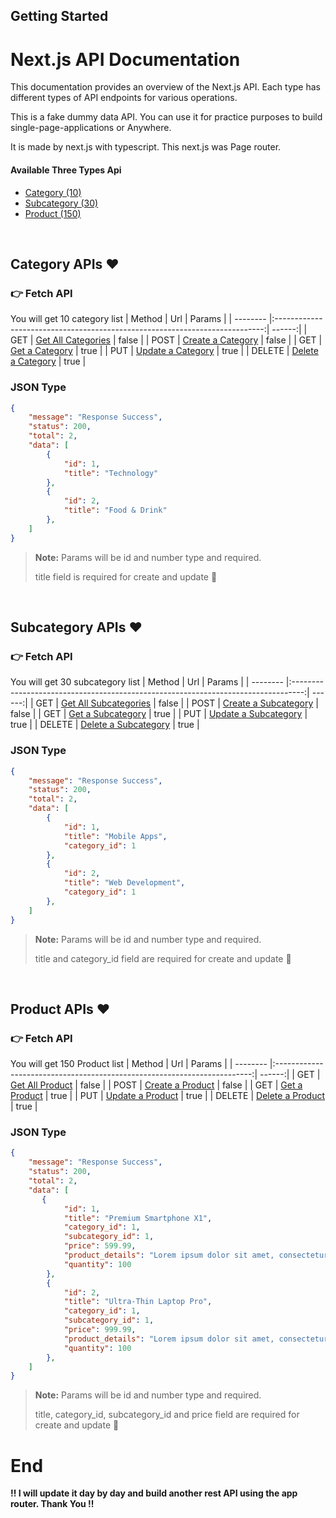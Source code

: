 
## Getting Started





# Next.js API Documentation

This documentation provides an overview of the Next.js API. Each type has different types of API endpoints for various operations.

This is a fake dummy data API. You can use it for practice purposes to build single-page-applications or Anywhere.

It is made by next.js with typescript. This next.js was Page router.

#### Available Three Types Api
- [Category (10)](https://nextjs-page-api.vercel.app/api/categories)  
- [Subcategory (30)](https://nextjs-page-api.vercel.app/api/subcategories)  
- [Product (150)](https://nextjs-page-api.vercel.app/api/products)  

<br>

## Category APIs :heart:

### :point_right: Fetch API
You will get 10 category list
| Method   | Url                                                                         | Params |
| -------- |:---------------------------------------------------------------------------:| ------:|
| GET      | [Get All Categories](https://nextjs-page-api.vercel.app/api/categories)     | false  |
| POST     | [Create a Category](https://nextjs-page-api.vercel.app/api/categories)      | false  |
| GET      | [Get a Category](https://nextjs-page-api.vercel.app/api/categories/1)       | true   |
| PUT      | [Update a Category](https://nextjs-page-api.vercel.app/api/categories/1)    | true   |
| DELETE   | [Delete a Category](https://nextjs-page-api.vercel.app/api/categories/1)    | true   |



### JSON Type
```json
{
    "message": "Response Success",
    "status": 200,
    "total": 2,
    "data": [
        {
            "id": 1,
            "title": "Technology"
        },
        {
            "id": 2,
            "title": "Food & Drink"
        },
    ]
}
```

> **Note:**  Params will be id and number type and required.
>
> title field is required for create and update :pushpin:

<br>

## Subcategory APIs :heart:

### :point_right: Fetch API
You will get 30 subcategory list
| Method   | Url                                                                               | Params |
| -------- |:---------------------------------------------------------------------------------:| ------:|
| GET      | [Get All Subcategories](https://nextjs-page-api.vercel.app/api/subcategories)     | false  |
| POST     | [Create a Subcategory](https://nextjs-page-api.vercel.app/api/subcategories)      | false  |
| GET      | [Get a Subcategory](https://nextjs-page-api.vercel.app/api/subcategories/1)       | true   |
| PUT      | [Update a Subcategory](https://nextjs-page-api.vercel.app/api/subcategories/1)    | true   |
| DELETE   | [Delete a Subcategory](https://nextjs-page-api.vercel.app/api/subcategories/1)    | true   |



### JSON Type
```json
{
    "message": "Response Success",
    "status": 200,
    "total": 2,
    "data": [
        {
            "id": 1,
            "title": "Mobile Apps",
            "category_id": 1
        },
        {
            "id": 2,
            "title": "Web Development",
            "category_id": 1
        },
    ]
}
```

> **Note:**  Params will be id and number type and required.
>
> title and category_id field are required for create and update :pushpin:




<br>

## Product APIs :heart:

### :point_right: Fetch API
You will get 150 Product list
| Method   | Url                                                                      | Params |
| -------- |:------------------------------------------------------------------------:| ------:|
| GET      | [Get All Product](https://nextjs-page-api.vercel.app/api/products)       | false  |
| POST     | [Create a Product](https://nextjs-page-api.vercel.app/api/products)      | false  |
| GET      | [Get a Product](https://nextjs-page-api.vercel.app/api/products/1)       | true   |
| PUT      | [Update a Product](https://nextjs-page-api.vercel.app/api/products/1)    | true   |
| DELETE   | [Delete a Product](https://nextjs-page-api.vercel.app/api/products/1)    | true   |



### JSON Type
```json
{
    "message": "Response Success",
    "status": 200,
    "total": 2,
    "data": [
       {
            "id": 1,
            "title": "Premium Smartphone X1",
            "category_id": 1,
            "subcategory_id": 1,
            "price": 599.99,
            "product_details": "Lorem ipsum dolor sit amet, consectetur adipiscing elit.",
            "quantity": 100
        },
        {
            "id": 2,
            "title": "Ultra-Thin Laptop Pro",
            "category_id": 1,
            "subcategory_id": 1,
            "price": 999.99,
            "product_details": "Lorem ipsum dolor sit amet, consectetur adipiscing elit.",
            "quantity": 100
        },
    ]
}
```

> **Note:**  Params will be id and number type and required.
>
> title, category_id, subcategory_id and price field are required for create and update :pushpin:



# End
**:bangbang: I will update it day by day and build another rest API using the app router. Thank You :bangbang:**

